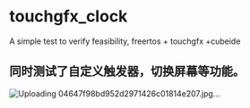 # touchgfx_clock
A simple test to verify feasibility, freertos + touchgfx +cubeide

## 同时测试了自定义触发器，切换屏幕等功能。


![Uploading 04647f98bd952d2971426c01814e207.jpg…]()
